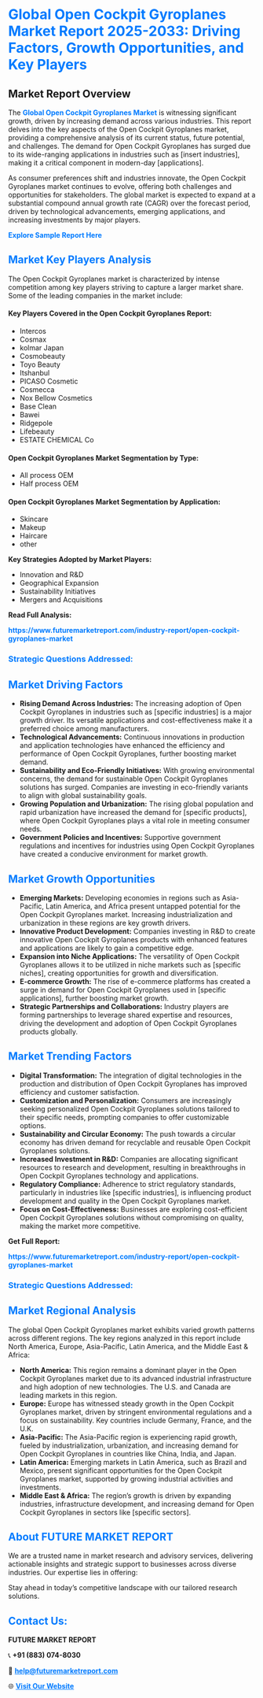 <h1 style="color: #007BFF;">Global Open Cockpit Gyroplanes Market Report 2025-2033: Driving Factors, Growth Opportunities, and Key Players</h1>

<section id="overview">
<h2>Market Report Overview</h2>
<p>The <a href="https://www.futuremarketreport.com/industry-report/open-cockpit-gyroplanes-market" style="color: #007BFF; text-decoration: none;"><strong>Global Open Cockpit Gyroplanes Market</strong></a> is witnessing significant growth, driven by increasing demand across various industries. This report delves into the key aspects of the Open Cockpit Gyroplanes market, providing a comprehensive analysis of its current status, future potential, and challenges. The demand for Open Cockpit Gyroplanes has surged due to its wide-ranging applications in industries such as [insert industries], making it a critical component in modern-day [applications].</p>
<p>As consumer preferences shift and industries innovate, the Open Cockpit Gyroplanes market continues to evolve, offering both challenges and opportunities for stakeholders. The global market is expected to expand at a substantial compound annual growth rate (CAGR) over the forecast period, driven by technological advancements, emerging applications, and increasing investments by major players.</p>
</section>

<section id="overview">
<p><a href="https://www.futuremarketreport.com/request-sample/reportId=31714" style="color: #007BFF; text-decoration: none;"><strong>Explore Sample Report Here</strong></a></p>
</section>

<section id="key-players">
<h2 style="color: #007BFF;">Market Key Players Analysis</h2>
<p>The Open Cockpit Gyroplanes market is characterized by intense competition among key players striving to capture a larger market share. Some of the leading companies in the market include:</p>
<h4>Key Players Covered in the Open Cockpit Gyroplanes Report:</h4>
<ul><li>Intercos</li><li>Cosmax</li><li>kolmar Japan</li><li>Cosmobeauty</li><li>Toyo Beauty</li><li>Itshanbul</li><li>PICASO Cosmetic</li><li>Cosmecca</li><li>Nox Bellow Cosmetics</li><li>Base Clean</li><li>Bawei</li><li>Ridgepole</li><li>Lifebeauty</li><li>ESTATE CHEMICAL Co</li></ul>
<h4>Open Cockpit Gyroplanes Market Segmentation by Type:</h4>
<ul><li>All process OEM</li><li>Half process OEM</li></ul>

<h4>Open Cockpit Gyroplanes Market Segmentation by Application:</h4>
<ul><li>Skincare</li><li>Makeup</li><li>Haircare</li><li>other</li></ul>
<p><strong>Key Strategies Adopted by Market Players:</strong></p>
<ul>
<li>Innovation and R&D</li>
<li>Geographical Expansion</li>
<li>Sustainability Initiatives</li>
<li>Mergers and Acquisitions</li>
</ul>
</section>

<section>
<p><strong>Read Full Analysis: </strong></p><a href="https://www.futuremarketreport.com/industry-report/open-cockpit-gyroplanes-market" style="color: #007BFF; text-decoration: none;"><strong>https://www.futuremarketreport.com/industry-report/open-cockpit-gyroplanes-market</strong></a>
<h3 style="color: #007BFF;">Strategic Questions Addressed:</h3>
</section>

<section id="driving-factors">
<h2 style="color: #007BFF;">Market Driving Factors</h2>
<ul>
<li><strong>Rising Demand Across Industries:</strong> The increasing adoption of Open Cockpit Gyroplanes in industries such as [specific industries] is a major growth driver. Its versatile applications and cost-effectiveness make it a preferred choice among manufacturers.</li>
<li><strong>Technological Advancements:</strong> Continuous innovations in production and application technologies have enhanced the efficiency and performance of Open Cockpit Gyroplanes, further boosting market demand.</li>
<li><strong>Sustainability and Eco-Friendly Initiatives:</strong> With growing environmental concerns, the demand for sustainable Open Cockpit Gyroplanes solutions has surged. Companies are investing in eco-friendly variants to align with global sustainability goals.</li>
<li><strong>Growing Population and Urbanization:</strong> The rising global population and rapid urbanization have increased the demand for [specific products], where Open Cockpit Gyroplanes plays a vital role in meeting consumer needs.</li>
<li><strong>Government Policies and Incentives:</strong> Supportive government regulations and incentives for industries using Open Cockpit Gyroplanes have created a conducive environment for market growth.</li>
</ul>
</section>

<section id="growth-opportunities">
<h2 style="color: #007BFF;">Market Growth Opportunities</h2>
<ul>
<li><strong>Emerging Markets:</strong> Developing economies in regions such as Asia-Pacific, Latin America, and Africa present untapped potential for the Open Cockpit Gyroplanes market. Increasing industrialization and urbanization in these regions are key growth drivers.</li>
<li><strong>Innovative Product Development:</strong> Companies investing in R&D to create innovative Open Cockpit Gyroplanes products with enhanced features and applications are likely to gain a competitive edge.</li>
<li><strong>Expansion into Niche Applications:</strong> The versatility of Open Cockpit Gyroplanes allows it to be utilized in niche markets such as [specific niches], creating opportunities for growth and diversification.</li>
<li><strong>E-commerce Growth:</strong> The rise of e-commerce platforms has created a surge in demand for Open Cockpit Gyroplanes used in [specific applications], further boosting market growth.</li>
<li><strong>Strategic Partnerships and Collaborations:</strong> Industry players are forming partnerships to leverage shared expertise and resources, driving the development and adoption of Open Cockpit Gyroplanes products globally.</li>
</ul>
</section>

<section id="trending-factors">
<h2 style="color: #007BFF;">Market Trending Factors</h2>
<ul>
<li><strong>Digital Transformation:</strong> The integration of digital technologies in the production and distribution of Open Cockpit Gyroplanes has improved efficiency and customer satisfaction.</li>
<li><strong>Customization and Personalization:</strong> Consumers are increasingly seeking personalized Open Cockpit Gyroplanes solutions tailored to their specific needs, prompting companies to offer customizable options.</li>
<li><strong>Sustainability and Circular Economy:</strong> The push towards a circular economy has driven demand for recyclable and reusable Open Cockpit Gyroplanes solutions.</li>
<li><strong>Increased Investment in R&D:</strong> Companies are allocating significant resources to research and development, resulting in breakthroughs in Open Cockpit Gyroplanes technology and applications.</li>
<li><strong>Regulatory Compliance:</strong> Adherence to strict regulatory standards, particularly in industries like [specific industries], is influencing product development and quality in the Open Cockpit Gyroplanes market.</li>
<li><strong>Focus on Cost-Effectiveness:</strong> Businesses are exploring cost-efficient Open Cockpit Gyroplanes solutions without compromising on quality, making the market more competitive.</li>
</ul>
</section>

<section>
<p><strong>Get Full Report: </strong></p><a href="https://www.futuremarketreport.com/industry-report/open-cockpit-gyroplanes-market" style="color: #007BFF; text-decoration: none;"><strong>https://www.futuremarketreport.com/industry-report/open-cockpit-gyroplanes-market</strong></a>
<h3 style="color: #007BFF;">Strategic Questions Addressed:</h3>
</section>


<section id="regional-analysis">
<h2 style="color: #007BFF;">Market Regional Analysis</h2>
<p>The global Open Cockpit Gyroplanes market exhibits varied growth patterns across different regions. The key regions analyzed in this report include North America, Europe, Asia-Pacific, Latin America, and the Middle East & Africa:</p>
<ul>
<li><strong>North America:</strong> This region remains a dominant player in the Open Cockpit Gyroplanes market due to its advanced industrial infrastructure and high adoption of new technologies. The U.S. and Canada are leading markets in this region.</li>
<li><strong>Europe:</strong> Europe has witnessed steady growth in the Open Cockpit Gyroplanes market, driven by stringent environmental regulations and a focus on sustainability. Key countries include Germany, France, and the U.K.</li>
<li><strong>Asia-Pacific:</strong> The Asia-Pacific region is experiencing rapid growth, fueled by industrialization, urbanization, and increasing demand for Open Cockpit Gyroplanes in countries like China, India, and Japan.</li>
<li><strong>Latin America:</strong> Emerging markets in Latin America, such as Brazil and Mexico, present significant opportunities for the Open Cockpit Gyroplanes market, supported by growing industrial activities and investments.</li>
<li><strong>Middle East & Africa:</strong> The region’s growth is driven by expanding industries, infrastructure development, and increasing demand for Open Cockpit Gyroplanes in sectors like [specific sectors].</li>
</ul>
</section>

<footer>
<h2 style="color: #007BFF;">About FUTURE MARKET REPORT</h2>
<p>We are a trusted name in market research and advisory services, delivering actionable insights and strategic support to businesses across diverse industries. Our expertise lies in offering:</p>

<p>Stay ahead in today’s competitive landscape with our tailored research solutions.</p>

<h2 style="color: #007BFF;">Contact Us:</h2>
<p><strong>FUTURE MARKET REPORT</strong></p>
<p>📞 <strong>+91 (883) 074-8030</strong></p>
<p>📧 <strong><a href="mailto:help@futuremarketreport.com" style="color: #007BFF;">help@futuremarketreport.com</a></strong></p>
<p>🌐 <strong><a href="https://www.futuremarketreport.com/" style="color: #007BFF;">Visit Our Website</a></strong></p>
</footer>
